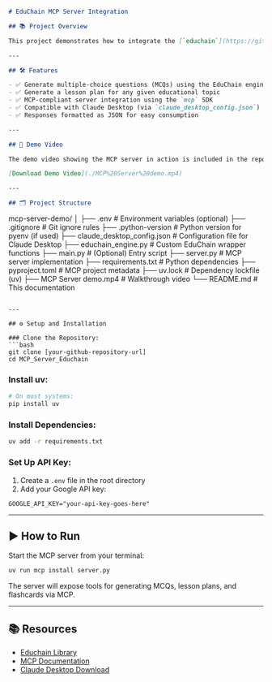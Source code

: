 ```markdown
# EduChain MCP Server Integration

## 📚 Project Overview

This project demonstrates how to integrate the [`educhain`](https://github.com/satvik314/educhain) library into an MCP (Modular Command Protocol) server to generate educational content dynamically. The MCP server is configured to expose tools and resources to external clients like **Claude Desktop**.

---

## 🛠️ Features

- ✅ Generate multiple-choice questions (MCQs) using the EduChain engine
- ✅ Generate a lesson plan for any given educational topic
- ✅ MCP-compliant server integration using the `mcp` SDK
- ✅ Compatible with Claude Desktop (via `claude_desktop_config.json`)
- ✅ Responses formatted as JSON for easy consumption

---

## 🎥 Demo Video

The demo video showing the MCP server in action is included in the repository:

[Download Demo Video](./MCP%20Server%20demo.mp4)

---

## 🗂️ Project Structure

```
mcp-server-demo/
│
├── .env # Environment variables (optional)
├── .gitignore # Git ignore rules
├── .python-version # Python version for pyenv (if used)
├── claude_desktop_config.json # Configuration file for Claude Desktop
├── educhain_engine.py # Custom EduChain wrapper functions
├── main.py # (Optional) Entry script
├── server.py # MCP server implementation
├── requirements.txt # Python dependencies
├── pyproject.toml # MCP project metadata
├── uv.lock # Dependency lockfile (uv)
├── MCP Server demo.mp4 # Walkthrough video
└── README.md # This documentation
```

---

## ⚙️ Setup and Installation

### Clone the Repository:
```bash
git clone [your-github-repository-url]
cd MCP_Server_Educhain
```

### Install uv:
```bash
# On most systems:
pip install uv
```

### Install Dependencies:
```bash
uv add -r requirements.txt
```

### Set Up API Key:
1. Create a `.env` file in the root directory
2. Add your Google API key:
```
GOOGLE_API_KEY="your-api-key-goes-here"
```

---

## ▶️ How to Run

Start the MCP server from your terminal:
```bash
uv run mcp install server.py
```

The server will expose tools for generating MCQs, lesson plans, and flashcards via MCP.

---

## 📚 Resources

- [Educhain Library](https://github.com/satvik314/educhain)
- [MCP Documentation](https://modelcontextprotocol.io/introduction)
- [Claude Desktop Download](https://claude.ai/download)
```
